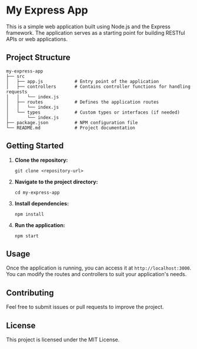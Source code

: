 # My Express App

This is a simple web application built using Node.js and the Express framework. The application serves as a starting point for building RESTful APIs or web applications.

## Project Structure

```
my-express-app
├── src
│   ├── app.js            # Entry point of the application
│   ├── controllers       # Contains controller functions for handling requests
│   │   └── index.js
│   ├── routes            # Defines the application routes
│   │   └── index.js
│   └── types             # Custom types or interfaces (if needed)
│       └── index.js
├── package.json          # NPM configuration file
└── README.md             # Project documentation
```

## Getting Started

1. **Clone the repository:**
   ```
   git clone <repository-url>
   ```

2. **Navigate to the project directory:**
   ```
   cd my-express-app
   ```

3. **Install dependencies:**
   ```
   npm install
   ```

4. **Run the application:**
   ```
   npm start
   ```

## Usage

Once the application is running, you can access it at `http://localhost:3000`. You can modify the routes and controllers to suit your application's needs.

## Contributing

Feel free to submit issues or pull requests to improve the project. 

## License

This project is licensed under the MIT License.